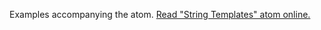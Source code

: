 

Examples accompanying the atom.
[Read "String Templates" atom online.](https://stepik.org/lesson/104308/step/1)
